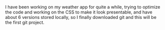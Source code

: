 I have been working on my weather app for quite a while, trying to optimize the code and working on the CSS to make it look presentable, and have about 6 versions stored locally, so I finally downloaded git and this will be the first git project.
